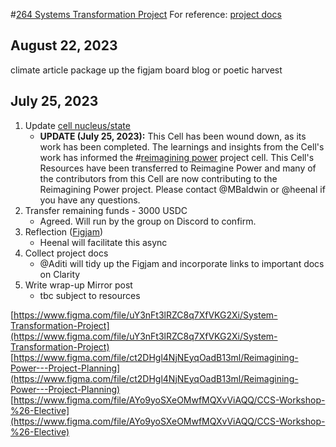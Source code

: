 #[264 Systems Transformation Project](264%20Systems%20Transformation%20Project) 
For reference: [project docs](https://app.clarity.so/superbenefit/project/264)
## August 22, 2023
climate article
package up the figjam board
blog or poetic harvest

## July 25, 2023
1. Update [cell nucleus/state](https://app.clarity.so/superbenefit/notes/30f4e383-8a3c-4364-89e3-26682ca3051f)
	- **UPDATE (July 25, 2023):** This Cell has been wound down, as its work has been completed. The learnings and insights from the Cell's work has informed the #[reimagining power](/notes/archive/clarity/Tags/reimagining%20power.md) project cell. This Cell's Resources have been transferred to Reimagine Power and many of the contributors from this Cell are now contributing to the Reimagining Power project. Please contact @MBaldwin or @heenal if you have any questions.
2. Transfer remaining funds - 3000 USDC
	- Agreed. Will run by the group on Discord to confirm.
3. Reflection ([Figjam](https://www.figma.com/file/uY3nFt3lRZC8q7XfVKG2Xi/System-Transformation-Project))
	- Heenal will facilitate this async
4. Collect project docs
	- @Aditi will tidy up the Figjam and incorporate links to important docs on Clarity
5. Write wrap-up Mirror post
	- tbc subject to resources 




[https://www.figma.com/file/uY3nFt3lRZC8q7XfVKG2Xi/System-Transformation-Project](https://www.figma.com/file/uY3nFt3lRZC8q7XfVKG2Xi/System-Transformation-Project) 
[https://www.figma.com/file/ct2DHgl4NjNEyqOadB13ml/Reimagining-Power---Project-Planning](https://www.figma.com/file/ct2DHgl4NjNEyqOadB13ml/Reimagining-Power---Project-Planning) 
[https://www.figma.com/file/AYo9yoSXeOMwfMQXvViAQQ/CCS-Workshop-%26-Elective](https://www.figma.com/file/AYo9yoSXeOMwfMQXvViAQQ/CCS-Workshop-%26-Elective) 